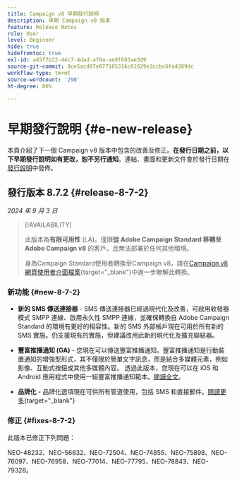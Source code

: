 ```yaml
---
title: Campaign v8 早期發行說明
description: 早期 Campaign v8 版本
feature: Release Notes
role: User
level: Beginner
hide: true
hidefromtoc: true
exl-id: a45f7b22-44c7-4dad-af0a-ae8f683ae3d9
source-git-commit: 9ce5acd97e077105316c81029e3ccbc6fa4389dc
workflow-type: tm+mt
source-wordcount: '290'
ht-degree: 86%

---
```


# 早期發行說明 {#e-new-release}

本頁介紹了下一個 Campaign v8 版本中包含的改善及修正。**在發行日期之前，以下早期發行說明如有更改，恕不另行通知**。連結、畫面和更新文件會於發行日期在[發行說明](release-notes.md)中發佈。


## 發行版本 8.7.2 {#release-8-7-2}

_2024 年 9 月 3 日_

>[!AVAILABILITY]
>
>此版本為&#x200B;**有限可用性** (LA)。僅限&#x200B;**從 Adobe Campaign Standard 移轉至 Adobe Campaign v8** 的客戶，且無法部署於任何其他環境。
>
>身為Campaign Standard使用者轉換至Campaign v8，請在[Campaign v8網頁使用者介面檔案](https://experienceleague.adobe.com/docs/campaign-web/v8/start/acs-migration.html?lang=zh-Hant){target="_blank"}中進一步瞭解此轉換。

### 新功能 {#new-8-7-2}

* **新的 SMS 傳送連接器** - SMS 傳送連接器已經過現代化及改善，可啟用收發器模式 SMPP 連線、啟用永久性 SMPP 連線，並確保轉換自 Adobe Campaign Standard 的環境有更好的相容性。新的 SMS 外部帳戶現在可用於所有新的 SMS 實施。仍支援現有的實施，但建議改用此新的現代化及擴充聯結器。

* **豐富推播通知 (GA)** - 您現在可以傳送豐富推播通知。豐富推播通知是行動裝置通知的增強型形式，其不僅限於簡單文字訊息，而是結合多媒體元素，例如影像、互動式按鈕或其他多媒體內容。 透過此版本，您現在可以在 iOS 和 Android 應用程式中使用一組豐富推播通知範本。[閱讀全文](../send/rich-push-android.md)。

* **品牌化** - 品牌化選項現在可供所有管道使用，包括 SMS 和直接郵件。[閱讀更多](https://experienceleague.adobe.com/docs/experience-cloud/campaign/branding/branding-gs.html?lang=zh-hant){target="_blank"}


### 修正 {#fixes-8-7-2}

此版本已修正下列問題：

NEO-48232、NEO-56832、NEO-72504、NEO-74855、NEO-75898、NEO-76097、NEO-76958、NEO-77014、NEO-77795、NEO-78843、NEO-79328。
